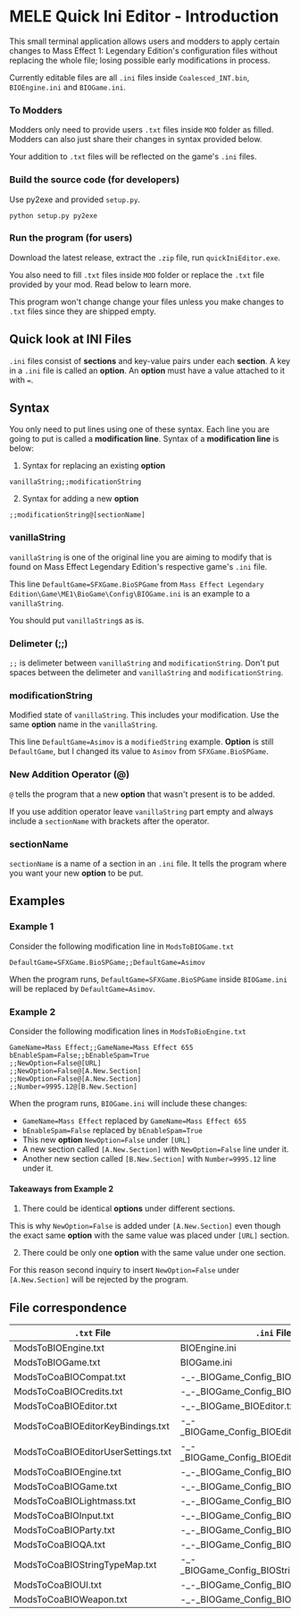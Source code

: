 # MELE Quick Ini Editor - Introduction
This small terminal application allows users and modders to apply certain changes to
Mass Effect 1: Legendary Edition's configuration files without replacing the whole file; losing possible early modifications in process.

Currently editable files are all `.ini` files inside `Coalesced_INT.bin`, `BIOEngine.ini` and `BIOGame.ini`.

### To Modders
Modders only need to provide users `.txt` files inside `MOD` folder as filled. Modders can also just share their changes in syntax provided below.

Your addition to `.txt` files will be reflected on the game's `.ini` files.

### Build the source code (for developers)
Use py2exe and provided `setup.py`.

```python setup.py py2exe```

### Run the program (for users)
Download the latest release, extract the `.zip` file, run `quickIniEditor.exe`.

You also need to fill `.txt` files inside `MOD` folder or replace the `.txt` file provided by your mod. Read below to learn more. 

This program won't change change your files unless you make changes to `.txt` files since they are shipped empty.

## Quick look at INI Files
`.ini` files consist of __sections__ and key-value pairs under each __section__. A key in a `.ini` file is called an __option__. An __option__ must have a value attached to it with `=`.

## Syntax

You only need to put lines using one of these syntax. Each line you are going to put is called a __modification line__. Syntax of a __modification line__ is below:

1) Syntax for replacing an existing __option__
```
vanillaString;;modificationString
```
2) Syntax for adding a new __option__
```
;;modificationString@[sectionName]
```
### vanillaString
`vanillaString` is one of the original line you are aiming to modify that is found on Mass Effect Legendary Edition's respective game's `.ini` file. 

This line `DefaultGame=SFXGame.BioSPGame` from `Mass Effect Legendary Edition\Game\ME1\BioGame\Config\BIOGame.ini` is an example to a `vanillaString`.

You should put `vanillaString`s as is.

### Delimeter (;;)
`;;` is delimeter between `vanillaString` and `modificationString`. Don't put spaces between the delimeter and `vanillaString` and `modificationString`.

### modificationString
Modified state of `vanillaString`. This includes your modification. Use the same __option__ name in the `vanillaString`.

This line `DefaultGame=Asimov` is a `modifiedString` example. __Option__ is still `DefaultGame`, but I changed its value to `Asimov` from `SFXGame.BioSPGame`.

### New Addition Operator (@)
`@` tells the program that a new __option__ that wasn't present is to be added.

If you use addition operator leave `vanillaString` part empty and always include a `sectionName` with brackets after the operator.

### sectionName
`sectionName` is a name of a section in an `.ini` file. It tells the program where you want your new __option__ to be put.

## Examples 
### Example 1
Consider the following modification line in  `ModsToBIOGame.txt`
```
DefaultGame=SFXGame.BioSPGame;;DefaultGame=Asimov
```

When the program runs, `DefaultGame=SFXGame.BioSPGame` inside `BIOGame.ini` will be replaced by `DefaultGame=Asimov`.

### Example 2
Consider the following modification lines in `ModsToBioEngine.txt`
```
GameName=Mass Effect;;GameName=Mass Effect 655
bEnableSpam=False;;bEnableSpam=True
;;NewOption=False@[URL]
;;NewOption=False@[A.New.Section]
;;NewOption=False@[A.New.Section]
;;Number=9995.12@[B.New.Section]
```
When the program runs, `BIOGame.ini` will include these changes:
- `GameName=Mass Effect` replaced by `GameName=Mass Effect 655`
- `bEnableSpam=False` replaced by `bEnableSpam=True`
- This new __option__ `NewOption=False` under `[URL]`
- A new section called `[A.New.Section]` with `NewOption=False` line under it.
- Another new section called `[B.New.Section]` with `Number=9995.12` line under it.

#### Takeaways from Example 2
1) There could be identical __options__ under different sections. 

This is why `NewOption=False` is added under `[A.New.Section]` even though the exact same __option__ with the same value was placed under `[URL]` section.

2) There could be only one __option__ with the same value under one section. 

For this reason second inquiry to insert `NewOption=False` under `[A.New.Section]` will be rejected by the program.

## File correspondence

| `.txt` File                        | `.ini` File                                  | `.ini` File's Location                             |
|------------------------------------|----------------------------------------------|----------------------------------------------------|
| ModsToBIOEngine.txt                | BIOEngine.ini                                | Game\ME1\BioGame\Config                            |
| ModsToBIOGame.txt                  | BIOGame.ini                                  | Game\ME1\BioGame\Config                            |
| ModsToCoaBIOCompat.txt             | -_-_BIOGame_Config_BIOCompat.ini             | Game\ME1\BioGame\CookedPCConsole\Coalesced_INT.bin |
| ModsToCoaBIOCredits.txt            | -_-_BIOGame_Config_BIOCredits.ini            | Game\ME1\BioGame\CookedPCConsole\Coalesced_INT.bin |
| ModsToCoaBIOEditor.txt             | -_-_BIOGame_BIOEditor.txt                    | Game\ME1\BioGame\CookedPCConsole\Coalesced_INT.bin |
| ModsToCoaBIOEditorKeyBindings.txt  | -_-_BIOGame_Config_BIOEditorKeyBindings.ini  | Game\ME1\BioGame\CookedPCConsole\Coalesced_INT.bin |
| ModsToCoaBIOEditorUserSettings.txt | -_-_BIOGame_Config_BIOEditorUserSettings.ini | Game\ME1\BioGame\CookedPCConsole\Coalesced_INT.bin |
| ModsToCoaBIOEngine.txt             | -_-_BIOGame_Config_BIOEngine.ini             | Game\ME1\BioGame\CookedPCConsole\Coalesced_INT.bin |
| ModsToCoaBIOGame.txt               | -_-_BIOGame_Config_BIOGame.ini               | Game\ME1\BioGame\CookedPCConsole\Coalesced_INT.bin |
| ModsToCoaBIOLightmass.txt          | -_-_BIOGame_Config_BIOLightmass.ini          | Game\ME1\BioGame\CookedPCConsole\Coalesced_INT.bin |
| ModsToCoaBIOInput.txt              | -_-_BIOGame_Config_BIOInput.ini              | Game\ME1\BioGame\CookedPCConsole\Coalesced_INT.bin |
| ModsToCoaBIOParty.txt              | -_-_BIOGame_Config_BIOParty.ini              | Game\ME1\BioGame\CookedPCConsole\Coalesced_INT.bin |
| ModsToCoaBIOQA.txt                 | -_-_BIOGame_Config_BIOQA.ini                 | Game\ME1\BioGame\CookedPCConsole\Coalesced_INT.bin |
| ModsToCoaBIOStringTypeMap.txt      | -_-_BIOGame_Config_BIOStringTypeMap.ini      | Game\ME1\BioGame\CookedPCConsole\Coalesced_INT.bin |
| ModsToCoaBIOUI.txt                 | -_-_BIOGame_Config_BIOUI.ini                 | Game\ME1\BioGame\CookedPCConsole\Coalesced_INT.bin |
| ModsToCoaBIOWeapon.txt             | -_-_BIOGame_Config_BIOWeapon.ini             | Game\ME1\BioGame\CookedPCConsole\Coalesced_INT.bin |
